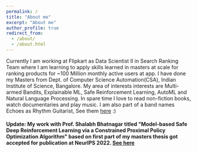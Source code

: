 ```yaml
---
permalink: /
title: "About me"
excerpt: "About me"
author_profile: true
redirect_from: 
  - /about/
  - /about.html
---
```


Currently I am working at Flipkart as Data Scientist II in Search Ranking Team where I am learning to apply skills learned in masters at scale for ranking products for ~100 Million monthly active users at app. I have done my Masters from Dept. of Computer Science Automation(CSA), Indian Institute of Science, Bangalore. My area of interests interests are Multi-armed Bandits, Explainable ML, Safe Reinforcement Learning, AutoML and Natural Language Processing. In spare time I love to read non-fiction books, watch documentaries and play music. I am also part of a band names Echoes as Rhythm Guitarist, See them [here](https://www.instagram.com/echoestheband/) :)

#### Update: My work with Prof. Shalabh Bhatnagar titled "Model-based Safe Deep Reinforcement Learning via a Constrained Proximal Policy Optimization Algorithm" based on first part of my masters thesis got accepted for publication at NeurIPS 2022. [See here](https://akjayant.github.io/publications/)

